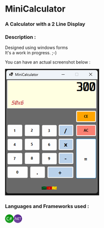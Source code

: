 # MiniCalculator

### A Calculator with a 2 Line Display

### Description :
Designed using windows forms <br/>
It's a work in progress.  ;-)

You can have an actual screenshot below : 

![Screenshot](/preview/preview.png)


### Languages and Frameworks used :<br/>
 <img align="left"  alt="CSHARP" width="28px" src="https://raw.githubusercontent.com/github/explore/80688e429a7d4ef2fca1e82350fe8e3517d3494d/topics/csharp/csharp.png" /> 
<img align="left"  alt="DOTNET" width="28px" src="https://raw.githubusercontent.com/github/explore/93d8a67084f94b2a444e510199a6e7622e5b09a3/topics/dotnet/dotnet.png" /> 
